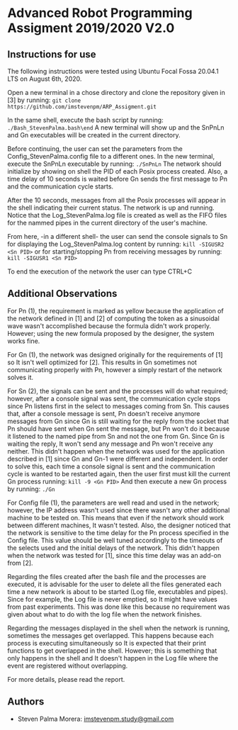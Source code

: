 # Advanced Robot Programming Assigment 2019/2020 V2.0

## Instructions for use

The following instructions were tested using Ubuntu Focal Fossa 20.04.1 LTS on August 6th, 2020.

Open a new terminal in a chose directory and clone the repository given in [3] by running:
```git clone https://github.com/imstevenpm/ARP_Assigment.git```
    
In the same shell, execute the bash script by running:
```./Bash_StevenPalma.bash\end```
A new terminal will show up and the SnPnLn and Gn executables will be created in the current directory.
    
Before continuing, the user can set the parameters from the Config_StevenPalma.config file to a different ones. In the new terminal, execute the SnPnLn executable by running:
```./SnPnLn``` 
The network should initialize by showing on shell the PID of each Posix process created. Also, a time delay of 10 seconds is waited before Gn sends the first message to Pn and the communication cycle starts.
    
After the 10 seconds, messages from all the Posix processes will appear in the shell indicating their current status. The network is up and running. Notice that the Log_StevenPalma.log file is created as well as the FIFO files for the nammed pipes in the current directory of the user's machine.
    
From here, -in a different shell- the user can send the console signals to Sn for displaying the Log_StevenPalma.log content by running:
```kill -SIGUSR2 <Sn PID>```
or for starting/stopping Pn from receiving messages by running:
```kill -SIGUSR1 <Sn PID>```
    
To end the execution of the network the user can type CTRL+C


## Additional Observations
For Pn (1), the requirement is marked as yellow because the application of the network defined in [1] and [2] of computing the token as a sinusoidal wave wasn't accomplished because the formula didn't work properly. However; using the new formula proposed by the designer, the system works fine.

For Gn (1), the network was designed originally for the requirements of [1] so It isn't well optimized for [2]. This results in Gn sometimes not communicating properly with Pn, however a simply restart of the network solves it.

For Sn (2), the signals can be sent and the processes will do what required; however, after a console signal was sent, the communication cycle stops since Pn listens first in the select to messages coming from Sn. This causes that, after a console message is sent, Pn doesn't receive anymore messages from Gn since Gn is still waiting for the reply from the socket that Pn should have sent when Gn sent the message, but Pn won't do it because it listened to the named pipe from Sn and not the one from Gn. Since Gn is waiting the reply, It won't send any message and Pn won't receive any neither. This didn't happen when the network was used for the application described in [1] since Gn and Gn-1 were different and independent. 
In order to solve this, each time a console signal is sent and the communication cycle is wanted to be restarted again, then the user first must kill the current Gn process running:
```kill -9 <Gn PID>```
And then execute a new Gn process by running:
```./Gn```
    
For Config file (1), the parameters are well read and used in the network; however, the IP address wasn't used since there wasn't any other additional machine to be tested on. This means that even if the network should work between different machines, It wasn't tested. Also, the designer noticed that the network is sensitive to the time delay for the Pn process specified in the Config file. This value should be well tuned accordingly to the timeouts of the selects used and the initial delays of the network. This didn't happen when the network was tested for [1], since this time delay was an add-on from [2].

Regarding the files created after the bash file and the processes are executed, it is advisable for the user to delete all the files generated each time a new network is about to be started (Log file, executables and pipes). Since for example, the Log file is never emptied, so It might have values from past experiments. This was done like this because no requirement was given about what to do with the log file when the network finishes.

Regarding the messages displayed in the shell when the network is running, sometimes the messages get overlapped. This happens because each process is executing simultaneously so It is expected that their print functions to get overlapped in the shell. However; this is something that only happens in the shell and It doesn't happen in the Log file where the event are registered without overlapping.

For more details, please read the report.

## Authors
* Steven Palma Morera: imstevenpm.study@gmail.com
